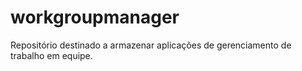 # workgroupmanager
Repositório destinado a armazenar aplicações de gerenciamento de trabalho em equipe.
